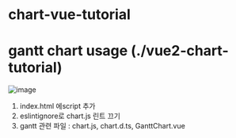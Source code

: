 # chart-vue-tutorial

# gantt chart usage (./vue2-chart-tutorial)

![image](https://user-images.githubusercontent.com/18053479/116521199-9e92f700-a90e-11eb-8e20-352b07682fbc.png)

1. index.html 에script 추가
2. eslintignore로 chart.js 린트 끄기
3. gantt 관련 파일 : chart.js, chart.d.ts, GanttChart.vue

